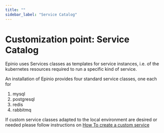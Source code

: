 ```yaml
---
title: ""
sidebar_label: "Service Catalog"
---
```


# Customization point: Service Catalog

Epinio uses Services classes as templates for service instances, i.e. of the kubernetes
resources required to run a specific kind of service.

An installation of Epinio provides four standard service classes, one each for

  1. mysql
  2. postgresql
  3. redis
  4. rabbitmq

If custom service classes adapted to the local environment are desired or needed please
follow instructions on
[How To create a custom service](../../howtos/create_custom_service.md)
